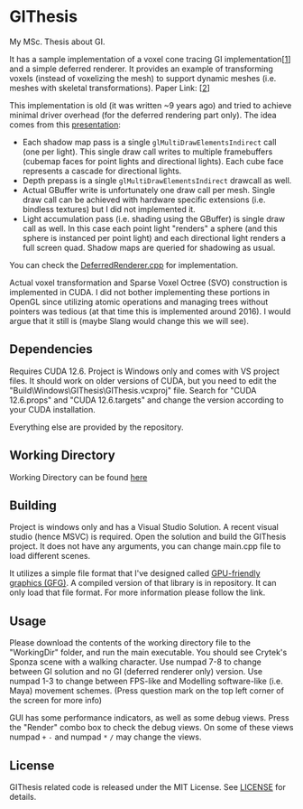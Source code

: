 # GIThesis
My MSc. Thesis about GI.

It has a sample implementation of a voxel cone tracing GI implementation[[1][4]] and a simple deferred renderer. It provides an example of transforming voxels (instead of voxelizing the mesh) to support dynamic meshes (i.e. meshes with skeletal transformations). Paper Link: [[2][6]]

This implementation is old (it was written ~9 years ago) and tried to achieve minimal driver overhead (for the deferred rendering part only). The idea comes from this [presentation][5]:

 - Each shadow map pass is a single `glMultiDrawElementsIndirect` call (one per light). This single draw call writes to multiple framebuffers (cubemap faces for point lights and directional lights). Each cube face represents a cascade for directional lights.
 - Depth prepass is a single `glMultiDrawElementsIndirect` drawcall as well.
 - Actual GBuffer write is unfortunately one draw call per mesh. Single draw call can be achieved with hardware specific extensions (i.e. bindless textures) but I did not implemented it.
 - Light accumulation pass (i.e. shading using the GBuffer) is single draw call as well. In this case each point light "renders" a sphere (and this sphere is instanced per point light) and each directional light renders a full screen quad. Shadow maps are queried for shadowing as usual.

 You can check the [DeferredRenderer.cpp][7] for implementation.

 Actual voxel transformation and Sparse Voxel Octree (SVO) construction is implemented in CUDA. I did not bother implementing these portions in OpenGL since utilizing atomic operations and managing trees without pointers was tedious (at that time this is implemented around 2016). I would argue that it still is (maybe Slang would change this we will see).

## Dependencies

Requires CUDA 12.6. Project is Windows only and comes with VS project files. It should work on older versions of CUDA, but you need to edit the "Build\Windows\GIThesis\GIThesis.vcxproj" file. Search for "CUDA 12.6.props" and "CUDA 12.6.targets" and change the version according to your CUDA installation.

Everything else are provided by the repository.

## Working Directory

Working Directory can be found [here][1]

## Building

Project is windows only and has a Visual Studio Solution. A recent visual studio (hence MSVC) is required. Open the solution and build the GIThesis project. It does not have any arguments, you can change main.cpp file to load different scenes.

It utilizes a simple file format that I've designed called [GPU-friendly graphics (GFG)][3]. A compiled version of that library is in repository. It can only load that file format. For more information please follow the link.

## Usage

Please download the contents of the working directory file to the "WorkingDir" folder, and run the main executable.
You should see Crytek's Sponza scene with a walking character. Use numpad 7-8 to change between GI solution and no GI (deferred renderer only) version. Use numpad 1-3 to change between FPS-like and Modelling software-like (i.e. Maya) movement schemes. (Press question mark on the top left corner of the screen for more info)

GUI has some performance indicators, as well as some debug views. Press the "Render" combo box to check the debug views. On some of these views numpad `+` `-` and numpad `*` `/` may change the views.

## License

GIThesis related code is released under the MIT License. See [LICENSE][2] for details.


[1]: https://drive.google.com/file/d/1ziLFsdBNc6R4EPuRx0zPS0SI4Vqj75m7/view?usp=sharing
[2]: https://github.com/yalcinerbora/GIThesis/blob/master/LICENSE
[3]: https://github.com/yalcinerbora/GFGFileFormat
[4]: https://www.icare3d.org/research/GTC2012_Voxelization_public.pdf
[5]: https://gdcvault.com/play/1020791/Approaching-Zero-Driver-Overhead-in
[6]: https://user.ceng.metu.edu.tr/~ys/pubs/vt-jrtip19.pdf
[7]: Source/DeferredRenderer.cpp

